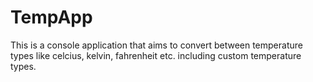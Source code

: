 # TempApp
This is a console application that aims to convert between temperature types like celcius, kelvin, fahrenheit etc. including custom temperature types.
